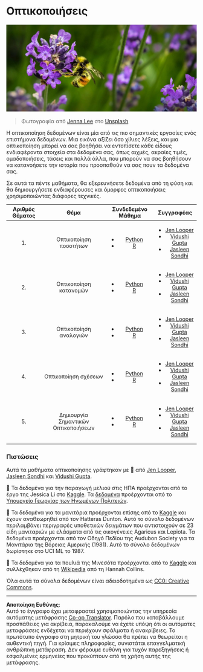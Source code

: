 <!--
CO_OP_TRANSLATOR_METADATA:
{
  "original_hash": "1441550a0d789796b2821e04f7f4cc94",
  "translation_date": "2025-08-26T22:39:54+00:00",
  "source_file": "3-Data-Visualization/README.md",
  "language_code": "el"
}
-->
# Οπτικοποιήσεις

![μια μέλισσα σε ένα άνθος λεβάντας](../../../translated_images/bee.0aa1d91132b12e3a8994b9ca12816d05ce1642010d9b8be37f8d37365ba845cf.el.jpg)  
> Φωτογραφία από <a href="https://unsplash.com/@jenna2980?utm_source=unsplash&utm_medium=referral&utm_content=creditCopyText">Jenna Lee</a> στο <a href="https://unsplash.com/s/photos/bees-in-a-meadow?utm_source=unsplash&utm_medium=referral&utm_content=creditCopyText">Unsplash</a>

Η οπτικοποίηση δεδομένων είναι μία από τις πιο σημαντικές εργασίες ενός επιστήμονα δεδομένων. Μια εικόνα αξίζει όσο χίλιες λέξεις, και μια οπτικοποίηση μπορεί να σας βοηθήσει να εντοπίσετε κάθε είδους ενδιαφέροντα στοιχεία στα δεδομένα σας, όπως αιχμές, ακραίες τιμές, ομαδοποιήσεις, τάσεις και πολλά άλλα, που μπορούν να σας βοηθήσουν να κατανοήσετε την ιστορία που προσπαθούν να σας πουν τα δεδομένα σας.

Σε αυτά τα πέντε μαθήματα, θα εξερευνήσετε δεδομένα από τη φύση και θα δημιουργήσετε ενδιαφέρουσες και όμορφες οπτικοποιήσεις χρησιμοποιώντας διάφορες τεχνικές.

| Αριθμός Θέματος | Θέμα | Συνδεδεμένο Μάθημα | Συγγραφέας |
| :-----------: | :--: | :-----------: | :----: |
| 1. | Οπτικοποίηση ποσοτήτων | <ul> <li> [Python](09-visualization-quantities/README.md)</li>  <li>[R](../../../3-Data-Visualization/R/09-visualization-quantities) </li> </ul>|<ul> <li> [Jen Looper](https://twitter.com/jenlooper)</li><li> [Vidushi Gupta](https://github.com/Vidushi-Gupta)</li> <li>[Jasleen Sondhi](https://github.com/jasleen101010)</li></ul> |
| 2. | Οπτικοποίηση κατανομών | <ul> <li> [Python](10-visualization-distributions/README.md)</li>  <li>[R](../../../3-Data-Visualization/R/10-visualization-distributions) </li> </ul>|<ul> <li> [Jen Looper](https://twitter.com/jenlooper)</li><li> [Vidushi Gupta](https://github.com/Vidushi-Gupta)</li> <li>[Jasleen Sondhi](https://github.com/jasleen101010)</li></ul> |
| 3. | Οπτικοποίηση αναλογιών | <ul> <li> [Python](11-visualization-proportions/README.md)</li>  <li>[R](../../../3-Data-Visualization) </li> </ul>|<ul> <li> [Jen Looper](https://twitter.com/jenlooper)</li><li> [Vidushi Gupta](https://github.com/Vidushi-Gupta)</li> <li>[Jasleen Sondhi](https://github.com/jasleen101010)</li></ul> |
| 4. | Οπτικοποίηση σχέσεων | <ul> <li> [Python](12-visualization-relationships/README.md)</li>  <li>[R](../../../3-Data-Visualization) </li> </ul>|<ul> <li> [Jen Looper](https://twitter.com/jenlooper)</li><li> [Vidushi Gupta](https://github.com/Vidushi-Gupta)</li> <li>[Jasleen Sondhi](https://github.com/jasleen101010)</li></ul> |
| 5. | Δημιουργία Σημαντικών Οπτικοποιήσεων | <ul> <li> [Python](13-meaningful-visualizations/README.md)</li>  <li>[R](../../../3-Data-Visualization) </li> </ul>|<ul> <li> [Jen Looper](https://twitter.com/jenlooper)</li><li> [Vidushi Gupta](https://github.com/Vidushi-Gupta)</li> <li>[Jasleen Sondhi](https://github.com/jasleen101010)</li></ul> |

### Πιστώσεις

Αυτά τα μαθήματα οπτικοποίησης γράφτηκαν με 🌸 από [Jen Looper](https://twitter.com/jenlooper), [Jasleen Sondhi](https://github.com/jasleen101010) και [Vidushi Gupta](https://github.com/Vidushi-Gupta).

🍯 Τα δεδομένα για την παραγωγή μελιού στις ΗΠΑ προέρχονται από το έργο της Jessica Li στο [Kaggle](https://www.kaggle.com/jessicali9530/honey-production). Τα [δεδομένα](https://usda.library.cornell.edu/concern/publications/rn301137d) προέρχονται από το [Υπουργείο Γεωργίας των Ηνωμένων Πολιτειών](https://www.nass.usda.gov/About_NASS/index.php).

🍄 Τα δεδομένα για τα μανιτάρια προέρχονται επίσης από το [Kaggle](https://www.kaggle.com/hatterasdunton/mushroom-classification-updated-dataset) και έχουν αναθεωρηθεί από τον Hatteras Dunton. Αυτό το σύνολο δεδομένων περιλαμβάνει περιγραφές υποθετικών δειγμάτων που αντιστοιχούν σε 23 είδη μανιταριών με ελάσματα από τις οικογένειες Agaricus και Lepiota. Τα δεδομένα προέρχονται από τον Οδηγό Πεδίου της Audubon Society για τα Μανιτάρια της Βόρειας Αμερικής (1981). Αυτό το σύνολο δεδομένων δωρίστηκε στο UCI ML το 1987.

🦆 Τα δεδομένα για τα πουλιά της Μινεσότα προέρχονται από το [Kaggle](https://www.kaggle.com/hannahcollins/minnesota-birds) και συλλέχθηκαν από τη [Wikipedia](https://en.wikipedia.org/wiki/List_of_birds_of_Minnesota) από τη Hannah Collins.

Όλα αυτά τα σύνολα δεδομένων είναι αδειοδοτημένα ως [CC0: Creative Commons](https://creativecommons.org/publicdomain/zero/1.0/).

---

**Αποποίηση Ευθύνης**:  
Αυτό το έγγραφο έχει μεταφραστεί χρησιμοποιώντας την υπηρεσία αυτόματης μετάφρασης [Co-op Translator](https://github.com/Azure/co-op-translator). Παρόλο που καταβάλλουμε προσπάθειες για ακρίβεια, παρακαλούμε να έχετε υπόψη ότι οι αυτόματες μεταφράσεις ενδέχεται να περιέχουν σφάλματα ή ανακρίβειες. Το πρωτότυπο έγγραφο στη μητρική του γλώσσα θα πρέπει να θεωρείται η αυθεντική πηγή. Για κρίσιμες πληροφορίες, συνιστάται επαγγελματική ανθρώπινη μετάφραση. Δεν φέρουμε ευθύνη για τυχόν παρεξηγήσεις ή εσφαλμένες ερμηνείες που προκύπτουν από τη χρήση αυτής της μετάφρασης.